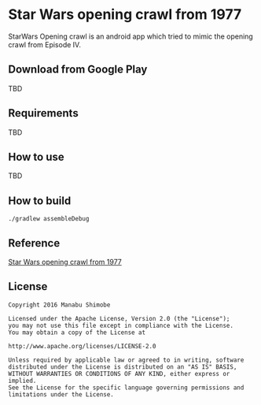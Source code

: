 Star Wars opening crawl from 1977
===============

StarWars Opening crawl is an android app which tried to mimic the opening crawl from Episode IV.

Download from Google Play
-------------------------

TBD

Requirements
-------------
TBD

How to use
------------
TBD

How to build
-------------

```
./gradlew assembleDebug
```

Reference
-------------
[Star Wars opening crawl from 1977][1]

License
----------

    Copyright 2016 Manabu Shimobe

    Licensed under the Apache License, Version 2.0 (the "License");
    you may not use this file except in compliance with the License.
    You may obtain a copy of the License at

    http://www.apache.org/licenses/LICENSE-2.0

    Unless required by applicable law or agreed to in writing, software
    distributed under the License is distributed on an "AS IS" BASIS,
    WITHOUT WARRANTIES OR CONDITIONS OF ANY KIND, either express or implied.
    See the License for the specific language governing permissions and
    limitations under the License.

[1]: https://codepen.io/TimPietrusky/pen/eHGfj
